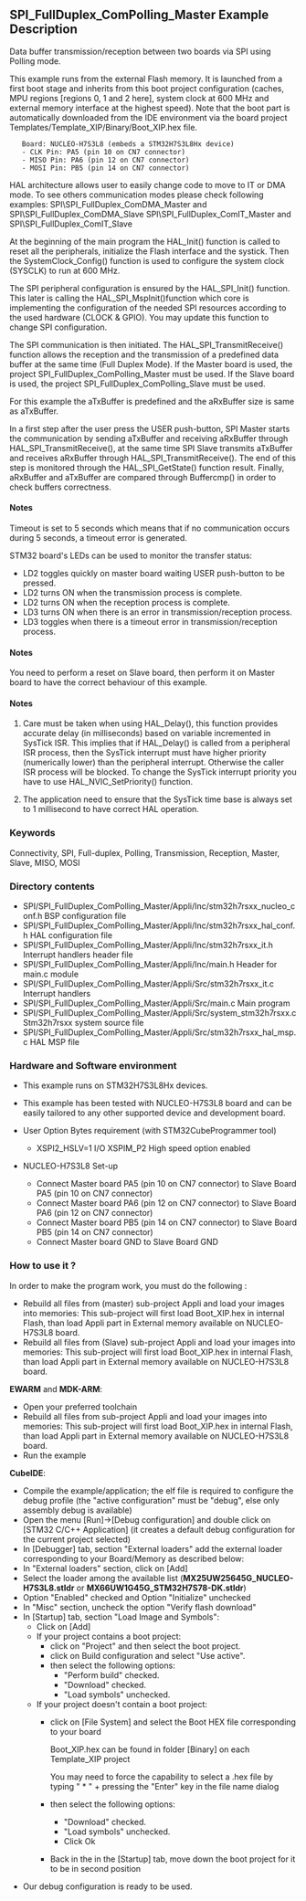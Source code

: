 ## <b>SPI_FullDuplex_ComPolling_Master Example Description</b>

Data buffer transmission/reception between two boards via SPI using Polling mode.

This example runs from the external Flash memory. It is launched from a first boot stage and inherits from this boot project
configuration (caches, MPU regions [regions 0, 1 and 2 here], system clock at 600 MHz and external memory interface at the highest speed).
Note that the boot part is automatically downloaded from the IDE environment via the board project Templates/Template_XIP/Binary/Boot_XIP.hex file.

       Board: NUCLEO-H7S3L8 (embeds a STM32H7S3L8Hx device)
       - CLK Pin: PA5 (pin 10 on CN7 connector)
       - MISO Pin: PA6 (pin 12 on CN7 connector)
       - MOSI Pin: PB5 (pin 14 on CN7 connector)

HAL architecture allows user to easily change code to move to IT or DMA mode. 
To see others communication modes please check following examples:
SPI\SPI_FullDuplex_ComDMA_Master and SPI\SPI_FullDuplex_ComDMA_Slave
SPI\SPI_FullDuplex_ComIT_Master and SPI\SPI_FullDuplex_ComIT_Slave

At the beginning of the main program the HAL_Init() function is called to reset 
all the peripherals, initialize the Flash interface and the systick.
Then the SystemClock_Config() function is used to configure the system
clock (SYSCLK) to run at 600 MHz.

The SPI peripheral configuration is ensured by the HAL_SPI_Init() function.
This later is calling the HAL_SPI_MspInit()function which core is implementing
the configuration of the needed SPI resources according to the used hardware (CLOCK & 
GPIO). You may update this function to change SPI configuration.

The SPI communication is then initiated.
The HAL_SPI_TransmitReceive() function allows the reception and the 
transmission of a predefined data buffer at the same time (Full Duplex Mode).
If the Master board is used, the project SPI_FullDuplex_ComPolling_Master must be used.
If the Slave board is used, the project SPI_FullDuplex_ComPolling_Slave must be used.

For this example the aTxBuffer is predefined and the aRxBuffer size is same as aTxBuffer.

In a first step after the user press the USER push-button, SPI Master starts the
communication by sending aTxBuffer and receiving aRxBuffer through 
HAL_SPI_TransmitReceive(), at the same time SPI Slave transmits aTxBuffer 
and receives aRxBuffer through HAL_SPI_TransmitReceive(). 
The end of this step is monitored through the HAL_SPI_GetState() function
result.
Finally, aRxBuffer and aTxBuffer are compared through Buffercmp() in order to 
check buffers correctness.  

#### <b>Notes</b>
Timeout is set to 5 seconds which means that if no communication occurs during 5 seconds,
      a timeout error is generated.

STM32 board's LEDs can be used to monitor the transfer status:

 - LD2 toggles quickly on master board waiting USER push-button to be pressed.
 - LD2 turns ON when the transmission process is complete.
 - LD2 turns ON when the reception process is complete.
 - LD3 turns ON when there is an error in transmission/reception process. 
 - LD3 toggles when there is a timeout error in transmission/reception process. 

#### <b>Notes</b>
 You need to perform a reset on Slave board, then perform it on Master board
      to have the correct behaviour of this example.


#### <b>Notes</b>
1. Care must be taken when using HAL_Delay(), this function provides accurate delay (in milliseconds)
      based on variable incremented in SysTick ISR. This implies that if HAL_Delay() is called from
      a peripheral ISR process, then the SysTick interrupt must have higher priority (numerically lower)
      than the peripheral interrupt. Otherwise the caller ISR process will be blocked.
      To change the SysTick interrupt priority you have to use HAL_NVIC_SetPriority() function.
      
2. The application need to ensure that the SysTick time base is always set to 1 millisecond
      to have correct HAL operation.

### <b>Keywords</b>

Connectivity, SPI, Full-duplex, Polling, Transmission, Reception, Master, Slave, MISO, MOSI

### <b>Directory contents</b> 

  - SPI/SPI_FullDuplex_ComPolling_Master/Appli/Inc/stm32h7rsxx_nucleo_conf.h               BSP configuration file
  - SPI/SPI_FullDuplex_ComPolling_Master/Appli/Inc/stm32h7rsxx_hal_conf.h                  HAL configuration file
  - SPI/SPI_FullDuplex_ComPolling_Master/Appli/Inc/stm32h7rsxx_it.h                        Interrupt handlers header file
  - SPI/SPI_FullDuplex_ComPolling_Master/Appli/Inc/main.h                                  Header for main.c module  
  - SPI/SPI_FullDuplex_ComPolling_Master/Appli/Src/stm32h7rsxx_it.c                        Interrupt handlers
  - SPI/SPI_FullDuplex_ComPolling_Master/Appli/Src/main.c                                  Main program
  - SPI/SPI_FullDuplex_ComPolling_Master/Appli/Src/system_stm32h7rsxx.c                    Stm32h7rsxx system source file
  - SPI/SPI_FullDuplex_ComPolling_Master/Appli/Src/stm32h7rsxx_hal_msp.c                   HAL MSP file

### <b>Hardware and Software environment</b> 

  - This example runs on STM32H7S3L8Hx devices.

  - This example has been tested with NUCLEO-H7S3L8 board and can be
    easily tailored to any other supported device and development board.

  - User Option Bytes requirement (with STM32CubeProgrammer tool)

    - XSPI2_HSLV=1     I/O XSPIM_P2 High speed option enabled

  - NUCLEO-H7S3L8 Set-up
    - Connect Master board PA5 (pin 10 on CN7 connector) to Slave Board PA5 (pin 10 on CN7 connector)
    - Connect Master board PA6 (pin 12 on CN7 connector) to Slave Board PA6 (pin 12 on CN7 connector)
    - Connect Master board PB5 (pin 14 on CN7 connector) to Slave Board PB5 (pin 14 on CN7 connector)
    - Connect Master board GND  to Slave Board GND

### <b>How to use it ?</b>

In order to make the program work, you must do the following :

 - Rebuild all files from (master) sub-project Appli and load your images into memories: 
   This sub-project will first load Boot_XIP.hex in internal Flash, than load Appli part 
   in External memory available on NUCLEO-H7S3L8 board.
 - Rebuild all files from (Slave) sub-project Appli and load your images into memories: 
   This sub-project will first load Boot_XIP.hex in internal Flash, than load Appli part 
   in External memory available on NUCLEO-H7S3L8 board.

**EWARM** and **MDK-ARM**:

 - Open your preferred toolchain
 - Rebuild all files from sub-project Appli and load your images into memories: This sub-project will first load Boot_XIP.hex in internal Flash,
   than load Appli part in External memory available on NUCLEO-H7S3L8 board.
 - Run the example

**CubeIDE**:

 - Compile the example/application; the elf file is required to configure the debug profile (the "active configuration" must be "debug", else only assembly debug is available)
 - Open the menu [Run]->[Debug configuration] and double click on  [STM32 C/C++ Application] (it creates a default debug configuration for the current project selected)
 - In [Debugger] tab, section "External  loaders" add the external loader corresponding to your Board/Memory as described below:
 - In "External loaders" section, click on [Add]
 - Select the loader among the available list (**MX25UW25645G_NUCLEO-H7S3L8.stldr** or **MX66UW1G45G_STM32H7S78-DK.stldr**)
 - Option "Enabled" checked and Option "Initialize" unchecked
 - In "Misc" section, uncheck the option "Verify flash download"
 - In [Startup] tab, section "Load Image and Symbols":
   - Click on [Add]
   - If your project contains a boot project:
     - click on "Project" and then select the boot project.
     - click on Build configuration and select "Use active".
     - then select the following options:
       - "Perform build" checked.
       - "Download" checked.
       - "Load symbols" unchecked.
   - If your project doesn't contain a boot project:
     - click on [File System] and select the Boot HEX file corresponding to your board

        Boot_XIP.hex can be found in folder [Binary] on each Template_XIP project

        You may need to force the capability to select a .hex file by typing " * " + pressing the "Enter" key in the file name dialog

     - then select the following options:
       - "Download"      checked.
       - "Load symbols" unchecked.
       - Click Ok
     - Back in the in the [Startup] tab, move down the boot project for it to be in second position
 - Our debug configuration is ready to be used.